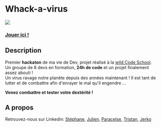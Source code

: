 # Whack-a-virus
![](https://media-exp1.licdn.com/dms/image/C562DAQEpYKRyAtA0EQ/profile-treasury-image-shrink_480_480/0?e=1590933600&v=beta&t=i1Ewle5o5FxWSjFun_MoqxRO2DyHHG8CWnFQh7AhVdc)
### [Jouer ici !](https://condescending-hypatia-22b592.netlify.app/)
## Description
Premier __hackaton__ de ma vie de Dev, projet réalisé à la [wild Code School](https://www.wildcodeschool.com/fr-FR).  
Un groupe de 8 devs en formation, __24h de code__ et un projet finalement assez abouti !  
Un virus ravage notre planète depuis des années maintenant ! 
Il est tant de lutter et de combattre afin d'enrayer le mal qu'il engendre ... 

__Venez combattre et tester votre dextérité !__

## A propos
Retrouvez-nous sur Linkedin: [Stéphane](https://www.linkedin.com/in/st%C3%A9phane-bour/), [Julien](https://www.linkedin.com/in/julienrousseau-webdev/), [Paracelse](https://www.linkedin.com/in/paracelse-itoua/), [Tristan](https://www.linkedin.com/in/tristan-manaut/), [Jerko](https://www.linkedin.com/in/j%C3%A9r%C3%B4me-poti%C3%A9/) 
